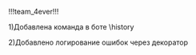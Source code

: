 !!!team_4ever!!!

1)Добавлена команда в боте \history

2)Добавлено логирование ошибок через декоратор
